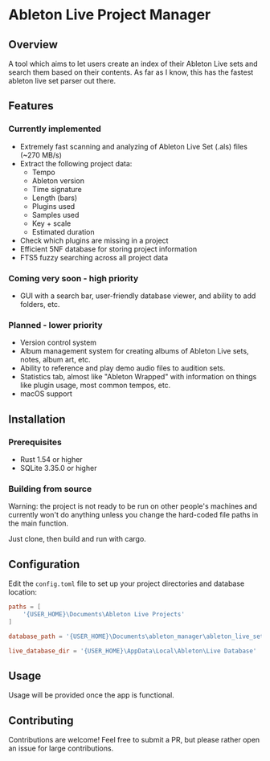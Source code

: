 # Ableton Live Project Manager

## Overview

A tool which aims to let users create an index of their Ableton Live sets and search them based on their contents. As far as I know, this has the fastest ableton live set parser out there.

## Features

### Currently implemented

- Extremely fast scanning and analyzing of Ableton Live Set (.als) files (~270 MB/s)
- Extract the following project data:
    - Tempo
    - Ableton version
    - Time signature
    - Length (bars)
    - Plugins used
    - Samples used
    - Key + scale
    - Estimated duration
- Check which plugins are missing in a project
- Efficient 5NF database for storing project information
- FTS5 fuzzy searching across all project data

### Coming very soon - high priority
- GUI with a search bar, user-friendly database viewer, and ability to add folders, etc.

### Planned - lower priority

- Version control system
- Album management system for creating albums of Ableton Live sets, notes, album art, etc.
- Ability to reference and play demo audio files to audition sets.
- Statistics tab, almost like "Ableton Wrapped" with information on things like plugin usage, most common tempos, etc.
- macOS support

## Installation

### Prerequisites

- Rust 1.54 or higher
- SQLite 3.35.0 or higher

### Building from source

Warning: the project is not ready to be run on other people's machines and currently won't do anything unless you change the hard-coded file paths in the main function.

Just clone, then build and run with cargo.

## Configuration

Edit the `config.toml` file to set up your project directories and database location:

```toml
paths = [
    '{USER_HOME}\Documents\Ableton Live Projects'
]

database_path = '{USER_HOME}\Documents\ableton_manager\ableton_live_sets.db'

live_database_dir = '{USER_HOME}\AppData\Local\Ableton\Live Database'
```

## Usage

Usage will be provided once the app is functional.

## Contributing

Contributions are welcome! Feel free to submit a PR, but please rather open an issue for large contributions.
